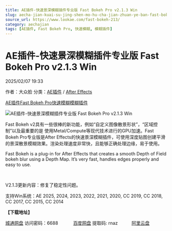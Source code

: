 ```yaml
---
title: AE插件-快速景深模糊插件专业版 Fast Bokeh Pro v2.1.3 Win
slug: aecha-jian-kuai-su-jing-shen-mo-hu-cha-jian-zhuan-ye-ban-fast-bokeh-pro-v2-1-3-win
source_url: https://www.lookae.com/fast-bokeh-213/
category: aechajian
tags: [AE插件, Fast Bokeh Pro, 快速模糊, 模糊插件]
---
```

# AE插件-快速景深模糊插件专业版 Fast Bokeh Pro v2.1.3 Win

2025/02/07 19:33

作者：大众脸
分类：[AE插件](https://www.lookae.com/after-effects/aechajian/) / [After Effects](https://www.lookae.com/after-effects/)

[AE插件](https://www.lookae.com/tag/ae%e6%8f%92%e4%bb%b6/)[Fast Bokeh Pro](https://www.lookae.com/tag/fast-bokeh-pro/)[快速模糊](https://www.lookae.com/tag/%e5%bf%ab%e9%80%9f%e6%a8%a1%e7%b3%8a/)[模糊插件](https://www.lookae.com/tag/%e6%a8%a1%e7%b3%8a%e6%8f%92%e4%bb%b6/)

![AE插件-快速景深模糊插件专业版 Fast Bokeh Pro v2.1.3 Win](https://www.lookae.com/wp-content/uploads/2021/10/FastBokeh.jpg "AE插件-快速景深模糊插件专业版 Fast Bokeh Pro v2.1.3 Win-LookAE.com")

Fast Bokeh v2具有一些很棒的新功能，例如“自定义图像散景形状”，“区域控制”以及最重要的是 使用Metal/Compute等现代技术进行的GPU加速。Fast Bokeh Pro专业版是After Effects的快速景深模糊插件，可使用深度贴图创建平滑的景深散景模糊效果。渲染处理速度非常快，且能够正确处理边缘，易于使用。

Fast Bokeh is a plug-in for After Effects that creates a smooth Depth of Field bokeh blur using a Depth Map. It’s very fast, handles edges properly and easy to use.

[﻿﻿﻿](https://cloud.video.taobao.com//play/u/705956171/p/1/e/6/t/1/307007679505.mp4)

V2.1.3更新内容：修复了稳定性问题。

支持Win系统：AE 2025, 2024, 2023, 2022, 2021, 2020, CC 2019, CC 2018, CC 2017, CC 2015, CC 2014

**【下载地址】**

[城通网盘](https://url70.ctfile.com/f/2827370-1454407699-c42a8c?p=4431) 访问密码：6688            [百度网盘](https://pan.baidu.com/s/1sFwi52gUVQeScBFWLMjMmA?pwd=rnaz) 提取码: rnaz           [阿里云盘](https://www.alipan.com/s/D923CskCZdx)
